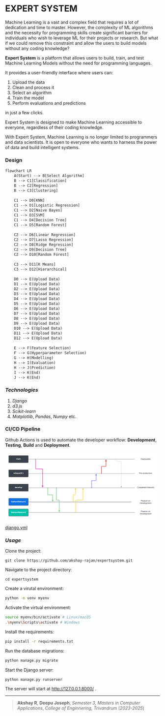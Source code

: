 # EXPERT SYSTEM


Machine Learning is a vast and complex field that requires a lot of dedication and time to master. 
However, the complexity of ML algorithms and the necessity for programming skills create
significant barriers for individuals who wish to leverage ML for their projects or research. 
But what if we could remove this constraint and allow the users to build models without any coding knowledge?

**Expert System** is a platform that allows users to build, train, and test Machine Learning Models without the need for programming languages. 

It provides a user-friendly interface where users can:

1. Upload the data
2. Clean and process it
3. Select an algorithm
4. Train the model
5. Perform evaluations and predictions

in just a few clicks.

Expert System is designed to make Machine Learning accessible to everyone, regardless of their coding knowledge. 

With Expert System, Machine Learning is no longer limited to programmers and data scientists. 
It is open to everyone who wants to harness the power of data and build intelligent systems.

### Design

```mermaid
flowchart LR
    A(Start) --> B[Select Algorithm]
    B --> C1[Classification]
    B --> C2[Regression]
    B --> C3[Clustering]

    C1 --> D0[KNN]
    C1 --> D1[Logistic Regression]
    C1 --> D2[Naive Bayes]
    C1 --> D3[SVM]
    C1 --> D4[Decision Tree]
    C1 --> D5[Random Forest]

    C2 --> D6[Linear Regression]
    C2 --> D7[Lasso Regression]
    C2 --> D8[Ridge Regression]
    C2 --> D9[Decision Tree]
    C2 --> D10[Random Forest]

    C3 --> D11[K Means]
    C3 --> D12[Hierarchical]

    D0 --> E(Upload Data)
    D1 --> E(Upload Data)
    D2 --> E(Upload Data)
    D3 --> E(Upload Data)
    D4 --> E(Upload Data)
    D5 --> E(Upload Data)
    D6 --> E(Upload Data)
    D7 --> E(Upload Data)
    D8 --> E(Upload Data)
    D9 --> E(Upload Data)
    D10 --> E(Upload Data)
    D11 --> E(Upload Data)
    D12 --> E(Upload Data)

    E --> F(Feature Selection)
    F --> G(Hyperparameter Selection)
    G --> H(Modelling)
    H --> I(Evaluation)
    H --> J(Prediction)
    I --> K(End)
    J --> K(End)
```


### *Technologies*

1. *Django*
2. *d3.js*
3. *Scikit-learn*
4. *Matplotlib*, *Pandas*, *Numpy* etc.

### CI/CD Pipeline

Github Actions is used to automate the developer workflow:
**Development**, **Testing**, **Build** and **Deployment**.

![alt](./others/Workflow.png)

[django.yml](.github/workflows/django.yml)

<!-- > Github Actions **Listen** to Github **Events**, such as a PR, Contributor addition etc. -->
<!-- > The Event **Triggers a Workflow**, which contain **Actions**, for example Sorting, Labelling, Assignment to someone etc. -->
<!-- [django.yml](.github/workflows/django.yml) -->

### *Usage*

Clone the project:
```
git clone https://github.com/akshay-rajan/expertsystem.git
```
Navigate to the project directory:
```
cd expertsystem
```
Create a virutal environment:
```bash
python -m venv myenv
```
Activate the virtual environment:
```bash
source myenv/bin/activate # Linux/macOS
.\myenv\Scripts\activate # Windows
```
Install the requirements:
```bash
pip install -r requirements.txt
```
Run the database migrations:
```bash
python manage.py migrate
```
Start the Django server:
```bash
python manage.py runserver
```
The server will start at http://127.0.0.1:8000/ .


---

> **Akshay R**,
>**Deepu Joseph**,
>*Semester 3, Masters in Computer Applications*,
>*College of Enginnering, Trivandrum*
>(*2023-2025*)